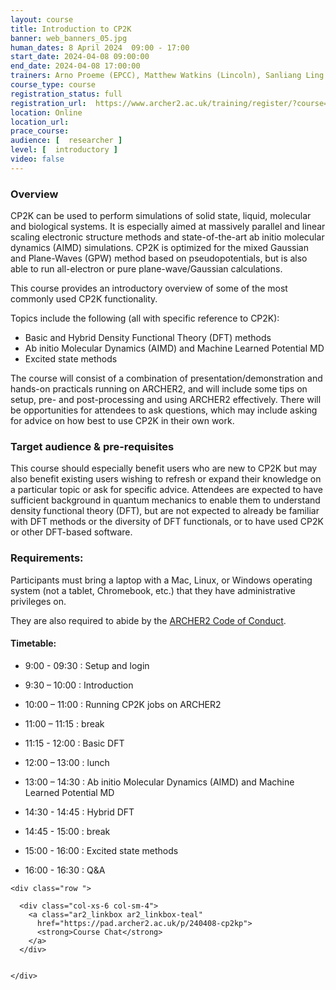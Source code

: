 ```yaml
---
layout: course
title: Introduction to CP2K
banner: web_banners_05.jpg 
human_dates: 8 April 2024  09:00 - 17:00  
start_date: 2024-04-08 09:00:00
end_date: 2024-04-08 17:00:00
trainers: Arno Proeme (EPCC), Matthew Watkins (Lincoln), Sanliang Ling (Nottingham), Lei Lei (Nottingham), Anna Hehn (Kiel)
course_type: course
registration_status: full
registration_url:  https://www.archer2.ac.uk/training/register/?course=240408-cp2k
location: Online
location_url:
prace_course: 
audience: [  researcher ]
level: [  introductory ]
video: false
---
```




### Overview

CP2K can be used to perform simulations of solid state, liquid, molecular and biological systems. It is especially aimed at massively parallel and linear scaling electronic structure methods and state-of-the-art ab initio molecular dynamics (AIMD) simulations. CP2K is optimized for the mixed Gaussian and Plane-Waves (GPW) method based on pseudopotentials, but is also able to run all-electron or pure plane-wave/Gaussian calculations. 

This course provides an introductory overview of some of the most commonly used CP2K functionality. 

Topics include the following (all with specific reference to CP2K):

- Basic and Hybrid Density Functional Theory (DFT) methods
- Ab initio Molecular Dynamics (AIMD) and Machine Learned Potential MD
- Excited state methods

The course will consist of a combination of presentation/demonstration and hands-on practicals running on ARCHER2, and will include some tips on setup, pre- and post-processing and using ARCHER2 effectively. There will be opportunities for attendees to ask questions, which may include asking for advice on how best to use CP2K in their own work. 

### Target audience & pre-requisites

This course should especially benefit users who are new to CP2K but may also benefit existing users wishing to refresh or expand their knowledge on a particular topic or ask for specific advice. Attendees are expected to have sufficient background in quantum mechanics to enable them to understand density functional theory (DFT), but are not expected to already be familiar with DFT methods or the diversity of DFT functionals, or to have used CP2K or other DFT-based software.

### Requirements:

Participants must bring a laptop with a Mac, Linux, or Windows operating system (not a tablet, Chromebook, etc.) that they have administrative privileges on.

They are also required to abide by the [ARCHER2  Code of Conduct](../../../about/policies/code-of-conduct.html). 


#### Timetable:

- 9:00 - 09:30 : Setup and login
- 9:30 – 10:00 : Introduction
- 10:00 – 11:00 : Running CP2K jobs on ARCHER2
- 11:00 – 11:15 : break
- 11:15 - 12:00 : Basic DFT 

- 12:00 – 13:00 : lunch

- 13:00 – 14:30 : Ab initio Molecular Dynamics (AIMD) and Machine Learned Potential MD
- 14:30 - 14:45 : Hybrid DFT
- 14:45 - 15:00 : break
- 15:00 - 16:00 : Excited state methods
- 16:00 - 16:30 : Q&A

<section id="service">

<!-- 

<h2><a name="materials">Course materials</a></h2>
 -->


    <div class="row ">	

<!-- 		
      <div class="col-xs-6 col-sm-4">
        <a class="ar2_linkbox ar2_linkbox-green" 
          href="   ">
          <strong>Course materials</strong>         
        </a>
      </div>
 -->

 
      <div class="col-xs-6 col-sm-4">
        <a class="ar2_linkbox ar2_linkbox-teal" 
          href="https://pad.archer2.ac.uk/p/240408-cp2kp">
          <strong>Course Chat</strong>       
        </a>
      </div>
		

 	</div>
		
		
					


<!-- 		
<h2><a name="videos">Videos</a></h2>

<h3>Session 1</h3>

<div>
	<iframe title="Video" width="560" height="315" src="https://www.youtube.com/embed/xxxxxxxxxxx" frameborder="0" allow="accelerometer; autoplay; encrypted-media; gyroscope; picture-in-picture" allowfullscreen></iframe>
</div>

 -->





<!-- 
<h2><a name="feedback">Feedback</a></h2>


    <div class="row ">	

      <div class="col-xs-6 col-sm-4">
        <a class="ar2_linkbox ar2_linkbox-teal" 

           href="../../feedback/?course=240408-cp2k" 

		>
          <strong>Feedback</strong><br/>
          Please let us know what was great about this course and anything we can improve
        </a>
      </div>
    </div>
		
 -->		

 
</section>


